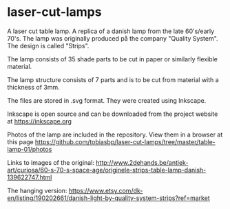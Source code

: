 laser-cut-lamps
===============

A laser cut table lamp. A replica of a danish lamp from the late 60's/early 70's. The lamp
was originally produced på the company "Quality System". The design is called "Strips".

The lamp consists of 35 shade parts to be cut in paper or similarly flexible material.

The lamp structure consists of 7 parts and is to be cut from material with a thickness of 3mm.

The files are stored in .svg format. They were created using Inkscape.

Inkscape is open source and can be downloaded from the project website at https://inkscape.org


Photos of the lamp are included in the repository. View them in a browser at this page https://github.com/tobiasbp/laser-cut-lamps/tree/master/table-lamp-01/photos


Links to images of the original:
http://www.2dehands.be/antiek-art/curiosa/60-s-70-s-space-age/originele-strips-table-lamp-danish-139622747.html

The hanging version:
https://www.etsy.com/dk-en/listing/190202661/danish-light-by-quality-system-strips?ref=market

